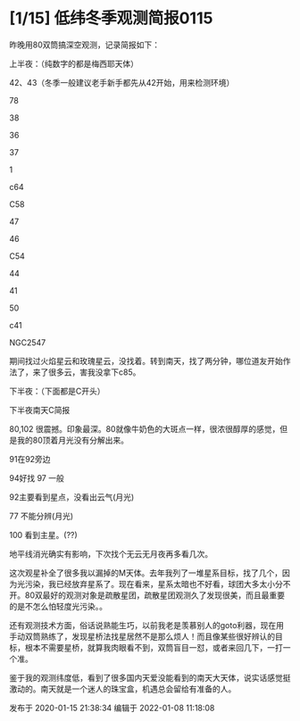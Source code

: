 # [1/15] 低纬冬季观测简报0115

昨晚用80双筒搞深空观测，记录简报如下：

上半夜：（纯数字的都是梅西耶天体）

42、43（冬季一般建议老手新手都先从42开始，用来检测环境）

78

38

36

37

1

c64

C58

47

46

C54

44

41

50

c41

NGC2547

期间找过火焰星云和玫瑰星云，没找着。转到南天，找了两分钟，哪位道友开始作法了，来了很多云，害我没拿下c85。

  

下半夜：（下面都是C开头）

下半夜南天C简报

80,102 很震撼。印象最深。80就像牛奶色的大斑点一样，很浓很醇厚的感觉，但是我的80顶着月光没有分解出来。

91在92旁边

94好找 97 一般

92主要看到星点，没看出云气(月光)

77 不能分辨(月光)

100 看到主星。(??)

  

地平线消光确实有影响，下次找个无云无月夜再多看几次。

  

这次观星补全了很多我以漏掉的M天体。去年我列了一堆星系目标，找了几个，因为光污染，我已经放弃星系了。现在看来，星系太暗也不好看，球团大多太小分不开。80双最好的观测对象是疏散星团，疏散星团观测久了发现很美，而且最重要的是不怎么怕轻度光污染。。

  

还有观测技术方面，俗话说熟能生巧，以前我老是羡慕别人的goto利器，现在用手动双筒熟练了，发现星桥法找星居然不是那么烦人！而且像某些很好辨认的目标，根本不需要星桥，就算我肉眼看不到，双筒盲目一怼，或者来回几下，一打一个准。

  

鉴于我的观测纬度低，看到了很多国内天爱没能看到的南天大天体，说实话感觉挺激动的。南天就是一个迷人的珠宝盒，机遇总会留给有准备的人。

发布于 2020-01-15 21:38:34 编辑于 2022-01-08 11:18:08

